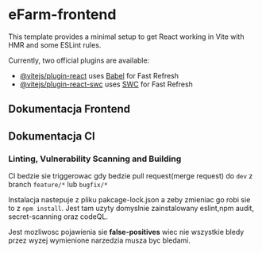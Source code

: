 # eFarm-frontend

This template provides a minimal setup to get React working in Vite with HMR and some ESLint rules.

Currently, two official plugins are available:

- [@vitejs/plugin-react](https://github.com/vitejs/vite-plugin-react/blob/main/packages/plugin-react/README.md) uses [Babel](https://babeljs.io/) for Fast Refresh
- [@vitejs/plugin-react-swc](https://github.com/vitejs/vite-plugin-react-swc) uses [SWC](https://swc.rs/) for Fast Refresh

## Dokumentacja Frontend

## Dokumentacja CI

### Linting, Vulnerability Scanning and Building

CI bedzie sie triggerowac gdy bedzie pull request(merge request) do `dev` z branch `feature/*` lub `bugfix/*`

Instalacja nastepuje z pliku pakcage-lock.json a zeby zmieniac go robi sie to z `npm install`.
Jest tam uzyty domyslnie zainstalowany eslint,npm audit, secret-scanning oraz codeQL.

Jest mozliwosc pojawienia sie **false-positives** wiec nie wszystkie bledy przez wyzej wymienione narzedzia musza byc bledami.
